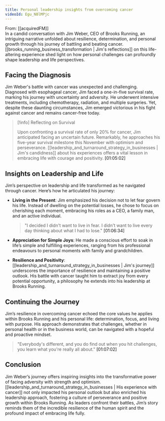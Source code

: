 ```yaml
---
title: Personal leadership insights from overcoming cancer
videoId: Egu_N8lMPjc
---
```


From: [[acquiredFM]] <br/> 
In a candid conversation with Jim Weber, CEO of Brooks Running, an intriguing narrative unfolded about resilience, determination, and personal growth through his journey of battling and beating cancer. [[brooks_running_business_transformation | Jim's reflections]] on this life-altering experience shed light on how personal challenges can profoundly shape leadership and life perspectives.

## Facing the Diagnosis

Jim Weber's battle with cancer was unexpected and challenging. Diagnosed with esophageal cancer, Jim faced a one-in-five survival rate, marking his journey with uncertainty and adversity. He underwent intensive treatments, including chemotherapy, radiation, and multiple surgeries. Yet, despite these daunting circumstances, Jim emerged victorious in his fight against cancer and remains cancer-free today. 

> [!info] Reflecting on Survival
>
> Upon confronting a survival rate of only 20% for cancer, Jim anticipated facing an uncertain future. Remarkably, he approaches his five-year survival milestone this November with optimism and perseverance. [[leadership_and_turnaround_strategy_in_businesses | Jim's candidness]] about his experiences offers a vital lesson in embracing life with courage and positivity. <a class="yt-timestamp" data-t="01:05:02">[01:05:02]</a>

## Insights on Leadership and Life

Jim’s perspective on leadership and life transformed as he navigated through cancer. Here’s how he articulated his journey:

- **Living in the Present**: Jim emphasized his decision not to let fear govern his life. Instead of dwelling on the potential losses, he chose to focus on cherishing each moment, embracing his roles as a CEO, a family man, and an active individual. 

  > "I decided I didn't want to live in fear. I didn't want to live every day thinking about what I had to lose." <a class="yt-timestamp" data-t="01:06:34">[01:06:34]</a>

- **Appreciation for Simple Joys**: He made a conscious effort to soak in life’s simple and fulfilling experiences, ranging from his professional endeavours to personal moments with family and grandchildren.

- **Resilience and Positivity**: [[leadership_and_turnaround_strategy_in_businesses | Jim's journey]] underscores the importance of resilience and maintaining a positive outlook. His battle with cancer taught him to extract joy from every potential opportunity, a philosophy he extends into his leadership at Brooks Running.

## Continuing the Journey

Jim’s resilience in overcoming cancer echoed the core values he applies within Brooks Running and his personal life: determination, focus, and living with purpose. His approach demonstrates that challenges, whether in personal health or in the business world, can be navigated with a hopeful and proactive mindset.

> "Everybody's different, and you do find out when you hit challenges, you learn what you're really all about." <a class="yt-timestamp" data-t="01:07:02">[01:07:02]</a>

## Conclusion

Jim Weber’s journey offers inspiring insights into the transformative power of facing adversity with strength and optimism. [[leadership_and_turnaround_strategy_in_businesses | His experience with cancer]] not only impacted his personal outlook but also enriched his leadership approach, fostering a culture of perseverance and positive growth within Brooks Running. As leaders confront their battles, Jim’s story reminds them of the incredible resilience of the human spirit and the profound impact of embracing life fully.